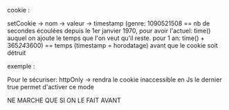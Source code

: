 cookie :

setCookie
    -> nom
    -> valeur
    -> timestamp (genre: 1090521508 == nb de secondes écoulées depuis
    le 1er janvier 1970, pour avoir l'actuel: time() auquel on ajoute
    le temps que l'on veut qu'il reste. pour 1 an: time() + 365*24*3600)
    == temps (timestamp = horodatage) avant que le cookie soit détruit


exemple :

<?php setCookie('pseudo', 'lol', time()+365*24*3600, null, null, false, true)  ?>

Pour le sécuriser: httpOnly -> rendra le cookie inaccessible en Js
le dernier true permet d'activer ce mode

NE MARCHE QUE SI ON LE FAIT AVANT <!DOCTYPE html>
